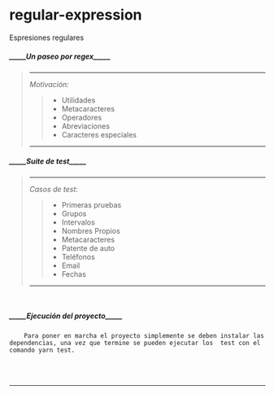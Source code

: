 # regular-expression
Espresiones regulares

<h5>_____Un paseo por regex_____</h5>
 
  >_______________________
  > _Motivación:_ 
  >
  >> <ul>
  >>     <li>Utilidades </li>
  >>     <li>Metacaracteres</li>
  >>     <li>Operadores</li>
  >>     <li>Abreviaciones</li>
  >>     <li>Caracteres especiales</li>
  >> </ul>
  >__________________________________________


<h5>_____Suite de test_____</h5>
 
  >_______________________
  > _Casos de test:_ 
  >
  >> <ul>
  >>     <li>Primeras pruebas </li>
  >>     <li>Grupos</li>
  >>     <li>Intervalos</li>
  >>     <li>Nombres Propios</li>
  >>     <li>Metacaracteres</li>
  >>     <li>Patente de auto</li>
  >>     <li>Teléfonos</li>
  >>     <li>Email</li>
  >>     <li>Fechas</li>
  >> </ul>
  >__________________________________________


<br/>
<h5>_____Ejecución del proyecto_____</h5>

        Para poner en marcha el proyecto simplemente se deben instalar las dependencias, una vez que termine se pueden ejecutar los  test con el comando yarn test.

<br/>
<br/>

_____________
